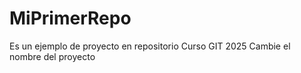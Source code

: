 # MiPrimerRepo
Es un ejemplo de proyecto en repositorio Curso GIT 2025
Cambie el nombre del proyecto
